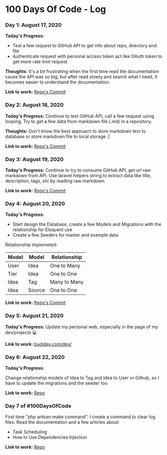 # 100 Days Of Code - Log
<!--
### Day 0: February 30, 2016 (Example 1)
##### (delete me or comment me out)

**Today's Progress**: Fixed CSS, worked on canvas functionality for the app.

**Thoughts:** I really struggled with CSS, but, overall, I feel like I am slowly getting better at it. Canvas is still new for me, but I managed to figure out some basic functionality.

**Link to work:** [Calculator App](http://www.example.com)

### Day 0: February 30, 2016 (Example 2)
##### (delete me or comment me out)

**Today's Progress**: Fixed CSS, worked on canvas functionality for the app.

**Thoughts**: I really struggled with CSS, but, overall, I feel like I am slowly getting better at it. Canvas is still new for me, but I managed to figure out some basic functionality.

**Link(s) to work**: [Calculator App](http://www.example.com)


### Day 1: June 27, 2020

**Today's Progress**: I've gone through many exercises on FreeCodeCamp.

**Thoughts** I've recently started coding, and it's a great feeling when I finally solve an algorithm challenge after a lot of attempts and hours spent.

**Link(s) to work**
1. [Find the Longest Word in a String](https://www.freecodecamp.com/challenges/find-the-longest-word-in-a-string)
2. [Title Case a Sentence](https://www.freecodecamp.com/challenges/title-case-a-sentence)
-->

### Day 1: August 17, 2020

**Today's Progress:**

- Test a few request to GitHub API to get info about repo, directory and file 
- Authenticate request with personal access token act like OAuth token to get more rate limit request

**Thoughts:** It's a bit frustrating when the first time read the documentation cause the API was so big, but after read slowly and search what I need, It becomes easier to understand the documentation.

**Link to work:** [Repo's Commit](https://github.com/budimanfajarf/project-ideas/commit/704b6a25a23db599ef41d825da9ed516d86d276e)


### Day 2: August 18, 2020

**Today's Progress:** Continue to test GitHub API, call a few request using looping, Try to get a few data from markdown file (.md) in a repository.

**Thoughts:** Don't know the best approach to store markdown text to database or store markdown file to local storage :|

**Link to work:** [Repo's Commit](https://github.com/budimanfajarf/project-ideas/commit/b788a9904a2727e44edea6214a452c4fbeb3ecc4)

### Day 3: August 19, 2020

**Today's Progress:** Continue to try to consume GitHub API, get url raw markdown from API. Use laravel helpers string to extract data like title, description, tags, etc by reading raw markdown.

**Link to work:** [Repo's Commit](https://github.com/budimanfajarf/project-ideas/commit/b8895c572a92b5d414f326e4cc72770ec1a7bc48)


### Day 4: August 20, 2020 

**Today's Progress:** 

- Start design the Database, create a few Models and Migrations with the relationship for Eloquent use
- Create a few Seeders for master and example data

Relationship implemeted: 

| Model | Model | Relationship |
| --- | --- | --- |
| User | Idea | One to Many |
| Tier | Idea | One to One |
| Idea | Tag | Many to Many |
| Idea | Source | One to One |

**Link to work:** [Repo's Commit](https://github.com/budimanfajarf/project-ideas/commit/be3f2bcaae9042bcbcb274e7f3adaf3f2fc7d3e1)

### Day 5: August 21, 2020 

**Today's Progress:** Update my personal web, especially in the page of my dev/projects 💻

**Link to work:** [budidev.com/dev/](https://budidev.com/dev/ "Development/Project by Budiman Fajar Firdaus")

### Day 6: August 22, 2020 

**Today's Progress:** 

Change relationship models of Idea to Tag and Idea to User or Github, so I have to update the migrations and the seeder too

**Link to work:** [Repo](https://github.com/budimanfajarf/project-ideas)

### Day 7 of #100DaysOfCode 

First time "php artisan:make command". I create a command to clear log files.
Read the documentation and a few articles about:
- Task Scheduling
- How to Use Dependencies Injection

**Link to work:** [Repo](https://github.com/budimanfajarf/project-ideas)
